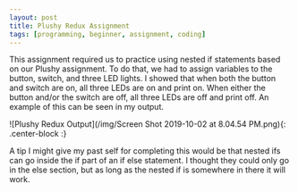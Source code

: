 ```yaml
---
layout: post
title: Plushy Redux Assignment
tags: [programming, beginner, assignment, coding]
---
```

This assignment required us to practice using nested if statements based on our Plushy assignment.
To do that, we had to assign variables to the button, switch, and three LED lights.
I showed that when both the button and switch are on, all three LEDs are on and print on.
When either the button and/or the switch are off, all three LEDs are off and print off.
An example of this can be seen in my output.

![Plushy Redux Output](/img/Screen Shot 2019-10-02 at 8.04.54 PM.png){: .center-block :}

A tip I might give my past self for completing this would be that nested ifs can go inside the if part of an if else statement.
I thought they could only go in the else section, but as long as the nested if is somewhere in there it will work.

